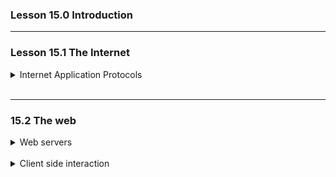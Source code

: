 ### Lesson 15.0 Introduction

---

### Lesson 15.1 The Internet

<details>
  <summary>Internet Application Protocols</summary>

Internet communication relies on multiple protocol layers.
The `application layer` focuses on what data is send an how it's used. Common Internet applications like `email`, `web browsing` and `voice over IP (VoIP)` use different protocols.

- `Email` uses `SMTP` (to send) , `POP/IMAP` (to fetch) and may also use `HTTP` for webmail.
- `VoIP` (e.g Skype) offten starts with a server to connect usesr, then switches to peer-to-peer connection
- `Web browsing` uses `HTTP/HTTPS`, where browsers (clients) request pages from servers using `URL's`
- URLs are translated to IP addresses by the `DNS` protocol, which uses `UDP` die to its simple request-reply format.

</br>

</details>

</br>

---

### 15.2 The web

<details>
  <summary>Web servers</summary>

</br>

Web pages are delivered using the HTTP protocol, where `clients request` and `servers respond` with HTML.

Originallt, URL's pointed directly to `static HTML files` on a server.
Today, most websites are `dynamic`, meaning pages are generated on request using:

- `Templates` for layout and design
- `Databases` for content like titles or user progress
- `Assets` (e.g videos, images) stored as separate files.

Many modern websites use scripts (lik PHO) or `routing engines` to interpret URLs and create pages dynamically. The routing engines determines which template and data to use, and a `templating engine `builds the final HTML pagfe for the browser.

</br>

</details>

</br>

<details>
  <summary>Client side interaction</summary>

</br>

Modern websites are interactive, not just static pages. `Early interaction` used simple `links`, but today's features (like video controls) require `client-side interaction`, handled in the browser using `JS`.

JS has evolved to handle more advanced tasks, like `client-side templating`, where the browser receives a `template` and `data` separately and combines them into a web page.
This makes websites faster and more responsive.

</br>

</details>

</br>
